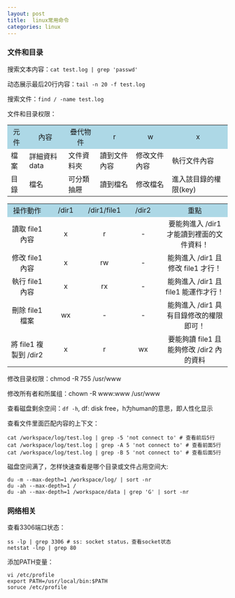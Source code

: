```yaml
---
layout: post
title:  linux常用命令
categories: linux
---
```


### 文件和目录

搜索文本内容：`cat test.log | grep 'passwd'`

动态展示最后20行内容：`tail -n 20 -f test.log`

搜索文件：`find / -name test.log`

文件和目录权限：

<table class="news">
<tbody><tr style="background-color: lightblue; text-align:center"><td>元件</td><td>內容</td><td>疊代物件</td><td>r</td><td>w</td><td>x</td></tr>
<tr><td>檔案</td><td>詳細資料data</td><td>文件資料夾</td><td>讀到文件內容</td><td>修改文件內容</td><td>執行文件內容</td></tr>
<tr><td>目錄</td><td>檔名</td><td>可分類抽屜</td><td>讀到檔名</td><td>修改檔名</td><td>進入該目錄的權限(key)</td></tr>
</tbody></table>

<table class="news">
<tbody><tr style="background-color: lightblue; text-align:center"><td>操作動作</td><td style="width: 70px;">/dir1</td><td style="width: 70px;">/dir1/file1</td><td style="width: 70px;">/dir2</td><td>重點</td></tr>
<tr style="text-align:center"><td>讀取 file1 內容</td><td>x</td><td>r</td><td>-</td><td>要能夠進入 /dir1 才能讀到裡面的文件資料！</td></tr>
<tr style="text-align:center"><td>修改 file1 內容</td><td>x</td><td>rw</td><td>-</td><td>能夠進入 /dir1 且修改 file1 才行！</td></tr>
<tr style="text-align:center"><td>執行 file1 內容</td><td>x</td><td>rx</td><td>-</td><td>能夠進入 /dir1 且 file1 能運作才行！</td></tr>
<tr style="text-align:center"><td>刪除 file1 檔案</td><td>wx</td><td>-</td><td>-</td><td>能夠進入 /dir1 具有目錄修改的權限即可！</td></tr>
<tr style="text-align:center"><td>將 file1 複製到 /dir2</td><td>x</td><td>r</td><td>wx</td><td>要能夠讀 file1 且能夠修改 /dir2 內的資料</td></tr>
</tbody></table>

修改目录权限：chmod -R 755 /usr/www

修改所有者和所属组：chown -R www:www /usr/www

查看磁盘剩余空间：`df -h`, df: disk free，h为human的意思，即人性化显示

	
查看文件里面匹配内容的上下文：
```
cat /workspace/log/test.log | grep -5 'not connect to' # 查看前后5行
cat /workspace/log/test.log | grep -A 5 'not connect to' # 查看前面5行
cat /workspace/log/test.log | grep -B 5 'not connect to' # 查看后面5行
```

磁盘空间满了，怎样快速查看是哪个目录或文件占用空间大:
```
du -m --max-depth=1 /workspace/log/ | sort -nr
du -ah --max-depth=1 /
du -ah --max-depth=1 /workspace/data | grep 'G' | sort -nr
```


### 网络相关

查看3306端口状态：
```
ss -lp | grep 3306 # ss: socket status，查看socket状态
netstat -lnp | grep 80
```

添加PATH变量：
```
vi /etc/profile
export PATH=/usr/local/bin:$PATH
soruce /etc/profile
```